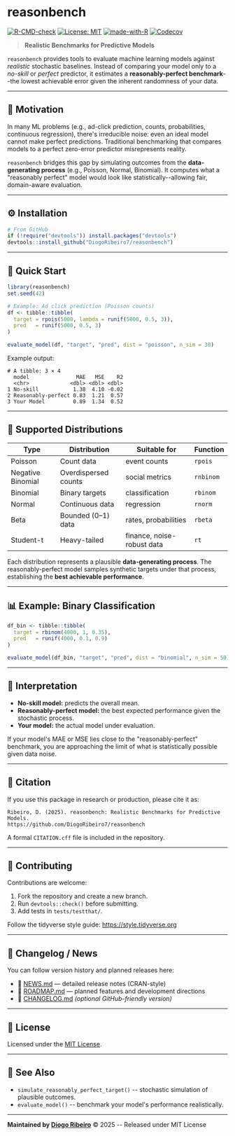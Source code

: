 # reasonbench

[![R-CMD-check](https://github.com/DiogoRibeiro7/reasonbench/actions/workflows/R-CMD-check.yaml/badge.svg)](https://github.com/DiogoRibeiro7/reasonbench/actions/workflows/R-CMD-check.yaml) [![License: MIT](https://img.shields.io/badge/License-MIT-yellow.svg)](LICENSE) [![made-with-R](https://img.shields.io/badge/Made%20with-R-276DC3.svg)](https://cran.r-project.org/) [![Codecov](https://codecov.io/gh/DiogoRibeiro7/reasonbench/branch/main/graph/badge.svg)](https://app.codecov.io/gh/DiogoRibeiro7/reasonbench)

> **Realistic Benchmarks for Predictive Models**

`reasonbench` provides tools to evaluate machine learning models against _realistic_ stochastic baselines. Instead of comparing your model only to a _no-skill_ or _perfect_ predictor, it estimates a **reasonably-perfect benchmark**--the lowest achievable error given the inherent randomness of your data.

--------------------------------------------------------------------------------

## 🧭 Motivation

In many ML problems (e.g., ad-click prediction, counts, probabilities, continuous regression), there's irreducible noise: even an ideal model cannot make perfect predictions. Traditional benchmarking that compares models to a perfect zero-error predictor misrepresents reality.

`reasonbench` bridges this gap by simulating outcomes from the **data-generating process** (e.g., Poisson, Normal, Binomial). It computes what a "reasonably perfect" model would look like statistically--allowing fair, domain-aware evaluation.

--------------------------------------------------------------------------------

## ⚙️ Installation

```r
# From GitHub
if (!require("devtools")) install.packages("devtools")
devtools::install_github("DiogoRibeiro7/reasonbench")
```

--------------------------------------------------------------------------------

## 🚀 Quick Start

```r
library(reasonbench)
set.seed(42)

# Example: Ad click prediction (Poisson counts)
df <- tibble::tibble(
  target = rpois(5000, lambda = runif(5000, 0.5, 3)),
  pred   = runif(5000, 0.5, 3)
)

evaluate_model(df, "target", "pred", dist = "poisson", n_sim = 30)
```

Example output:

```
# A tibble: 3 × 4
  model               MAE   MSE    R2
  <chr>             <dbl> <dbl> <dbl>
1 No-skill           1.38  4.10 -0.02
2 Reasonably-perfect 0.83  1.21  0.57
3 Your Model         0.89  1.34  0.52
```

--------------------------------------------------------------------------------

## 🧩 Supported Distributions

Type              | Distribution         | Suitable for               | Function
----------------- | -------------------- | -------------------------- | ---------
Poisson           | Count data           | event counts               | `rpois`
Negative Binomial | Overdispersed counts | social metrics             | `rnbinom`
Binomial          | Binary targets       | classification             | `rbinom`
Normal            | Continuous data      | regression                 | `rnorm`
Beta              | Bounded (0–1) data   | rates, probabilities       | `rbeta`
Student-t         | Heavy-tailed         | finance, noise-robust data | `rt`

Each distribution represents a plausible **data-generating process**. The reasonably-perfect model samples synthetic targets under that process, establishing the **best achievable performance**.

--------------------------------------------------------------------------------

## 📊 Example: Binary Classification

```r
df_bin <- tibble::tibble(
  target = rbinom(4000, 1, 0.35),
  pred   = runif(4000, 0.1, 0.9)
)

evaluate_model(df_bin, "target", "pred", dist = "binomial", n_sim = 50)
```

--------------------------------------------------------------------------------

## 🧠 Interpretation

- **No-skill model:** predicts the overall mean.
- **Reasonably-perfect model:** the best expected performance given the stochastic process.
- **Your model:** the actual model under evaluation.

If your model's MAE or MSE lies close to the "reasonably-perfect" benchmark, you are approaching the limit of what is statistically possible given data noise.

--------------------------------------------------------------------------------

## 📄 Citation

If you use this package in research or production, please cite it as:

```
Ribeiro, D. (2025). reasonbench: Realistic Benchmarks for Predictive Models.
https://github.com/DiogoRibeiro7/reasonbench
```

A formal `CITATION.cff` file is included in the repository.

--------------------------------------------------------------------------------

## 🤝 Contributing

Contributions are welcome:

1. Fork the repository and create a new branch.
2. Run `devtools::check()` before submitting.
3. Add tests in `tests/testthat/`.

Follow the tidyverse style guide: <https://style.tidyverse.org>

--------------------------------------------------------------------------------

## 📰 Changelog / News

You can follow version history and planned releases here:

- 📘 [NEWS.md](NEWS.md) — detailed release notes (CRAN-style)  
- 📗 [ROADMAP.md](ROADMAP.md) — planned features and development directions  
- 📙 [CHANGELOG.md](CHANGELOG.md) *(optional GitHub-friendly version)*

--------------------------------------------------------------------------------

## 🧾 License

Licensed under the [MIT License](LICENSE).

--------------------------------------------------------------------------------

## 🧩 See Also

- `simulate_reasonably_perfect_target()` -- stochastic simulation of plausible outcomes.
- `evaluate_model()` -- benchmark your model's performance realistically.

--------------------------------------------------------------------------------

**Maintained by [Diogo Ribeiro](https://diogoribeiro7.github.io/)** © 2025 -- Released under MIT License
